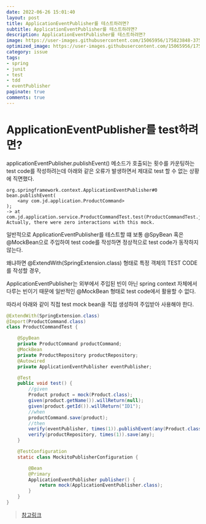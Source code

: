 ```yaml
---
date: 2022-06-26 15:01:40
layout: post
title: ApplicationEventPublisher를 테스트하려면?
subtitle: ApplicationEventPublisher를 테스트하려면?
description: ApplicationEventPublisher를 테스트하려면?
image: https://user-images.githubusercontent.com/15065956/175823848-375b0e62-89f4-44e3-8b47-fb95cfde1f5e.png
optimized_image: https://user-images.githubusercontent.com/15065956/175823848-375b0e62-89f4-44e3-8b47-fb95cfde1f5e.png
category: issue
tags:
- spring
- junit
- test
- tdd
- eventPublisher
paginate: true
comments: true
---
```

# ApplicationEventPublisher를 test하려면?

applicationEventPublisher.publishEvent() 메소드가 호출되는 횟수를 카운팅하는 test code를 작성하려는데 아래와 같은 오류가 발생하면서 제대로 test 할 수 없는 상황에 직면했다.

```text
org.springframework.context.ApplicationEventPublisher#0 bean.publishEvent(
    <any com.jd.application.ProductCommand>
);
-> at com.jd.application.service.ProductCommandTest.test(ProductCommandTest.java:74)
Actually, there were zero interactions with this mock.
```

일반적으로 ApplicationEventPublisher를 테스트할 떄 보통 @SpyBean 혹은 @MockBean으로 주입하여 test code를 작성하면 정상적으로 test code가 동작하지 않는다.

왜냐하면 @ExtendWith(SpringExtension.class) 형태로 특정 객체의 TEST CODE를 작성할 경우,

ApplicationEventPublisher는 외부에서 주입된 빈이 아닌 spring context 자체에서 다루는 빈이기 때문에 일반적인 @MockBean 형태로 test code에서 활용할 수 없다.

따라서 아래와 같이 직접 test mock bean을 직접 생성하여 주입받아 사용해야 한다.

```java
@ExtendWith(SpringExtension.class)
@Import(ProductCommand.class)
class ProductCommandTest {

    @SpyBean
    private ProductCommand productCommand;
    @MockBean
    private ProductRepository productRepository;
    @Autowired
    private ApplicationEventPublisher eventPublisher;

    @Test
    public void test() {
        //given
        Product product = mock(Product.class);
        given(product.getName()).willReturn(null);
        given(product.getId()).willReturn("ID1");
        //when
        productCommand.save(product);
        //then
        verify(eventPublisher, times(1)).publishEvent(any(Product.class));
        verify(productRepository, times(1)).save(any);
    }

    @TestConfiguration
    static class MockitoPublisherConfiguration {

        @Bean
        @Primary
        ApplicationEventPublisher publisher() {
            return mock(ApplicationEventPublisher.class);
        }
    }
}
```


> [참고링크](https://github.com/spring-projects/spring-framework/issues/18907)
